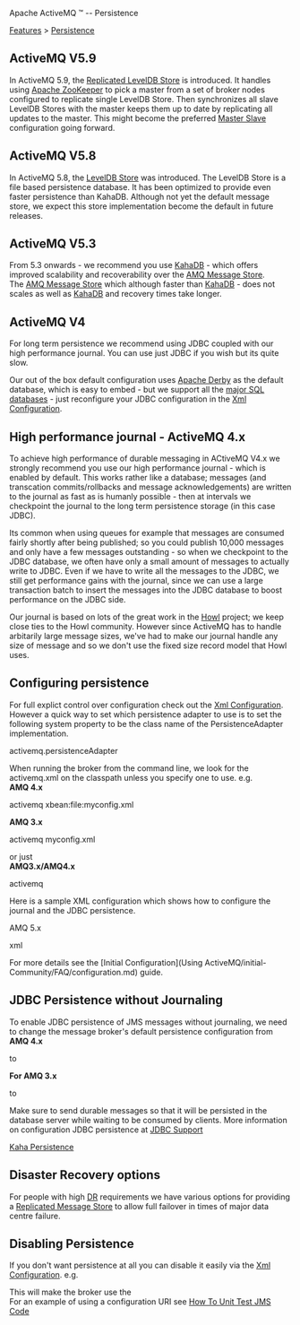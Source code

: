 Apache ActiveMQ ™ -- Persistence 

[Features](features.md) > [Persistence](Features/persistence.md)


ActiveMQ V5.9
-------------

In ActiveMQ 5.9, the [Replicated LevelDB Store](replicated-Features/PersistenceFeatures/Persistence/Features/Persistence/leveldb-store.md) is introduced. It handles using [Apache ZooKeeper](http://zookeeper.apache.org/) to pick a master from a set of broker nodes configured to replicate single LevelDB Store. Then synchronizes all slave LevelDB Stores with the master keeps them up to date by replicating all updates to the master. This might become the preferred [Master Slave](Features/ClusteringFeatures/Clustering/Features/Clustering/masterslave.md) configuration going forward.

ActiveMQ V5.8
-------------

In ActiveMQ 5.8, the [LevelDB Store](Features/PersistenceFeatures/Persistence/Features/Persistence/leveldb-store.md) was introduced. The LevelDB Store is a file based persistence database. It has been optimized to provide even faster persistence than KahaDB. Although not yet the default message store, we expect this store implementation become the default in future releases.

ActiveMQ V5.3
-------------

From 5.3 onwards - we recommend you use [KahaDB](Features/PersistenceFeatures/Persistence/Features/Persistence/kahadb.md) \- which offers improved scalability and recoverability over the [AMQ Message Store](Features/Persistence/amq-message-store.md).  
The [AMQ Message Store](Features/Persistence/amq-message-store.md) which although faster than [KahaDB](Features/PersistenceFeatures/Persistence/Features/Persistence/kahadb.md) \- does not scales as well as [KahaDB](Features/PersistenceFeatures/Persistence/Features/Persistence/kahadb.md) and recovery times take longer.

ActiveMQ V4
-----------

For long term persistence we recommend using JDBC coupled with our high performance journal. You can use just JDBC if you wish but its quite slow.

Our out of the box default configuration uses [Apache Derby](http://incubator.apache.org/derby/) as the default database, which is easy to embed - but we support all the [major SQL databases](jdbc-CommunityCommunity/Community/support.md) \- just reconfigure your JDBC configuration in the [Xml Configuration](xml-Community/FAQ/configuration.md).

High performance journal - ActiveMQ 4.x
---------------------------------------

To achieve high performance of durable messaging in ACtiveMQ V4.x we strongly recommend you use our high performance journal - which is enabled by default. This works rather like a database; messages (and transcation commits/rollbacks and message acknowledgements) are written to the journal as fast as is humanly possible - then at intervals we checkpoint the journal to the long term persistence storage (in this case JDBC).

Its common when using queues for example that messages are consumed fairly shortly after being published; so you could publish 10,000 messages and only have a few messages outstanding - so when we checkpoint to the JDBC database, we often have only a small amount of messages to actually write to JDBC. Even if we have to write all the messages to the JDBC, we still get performance gains with the journal, since we can use a large transaction batch to insert the messages into the JDBC database to boost performance on the JDBC side.

Our journal is based on lots of the great work in the [Howl](http://howl.objectweb.org/) project; we keep close ties to the Howl community. However since ActiveMQ has to handle arbitarily large message sizes, we've had to make our journal handle any size of message and so we don't use the fixed size record model that Howl uses.

Configuring persistence
-----------------------

For full explict control over configuration check out the [Xml Configuration](xml-Community/FAQ/configuration.md). However a quick way to set which persistence adapter to use is to set the following system property to be the class name of the PersistenceAdapter implementation.

activemq.persistenceAdapter

When running the broker from the command line, we look for the activemq.xml on the classpath unless you specify one to use. e.g.  
**AMQ 4.x**

activemq xbean:file:myconfig.xml

**AMQ 3.x**

activemq myconfig.xml

or just  
**AMQ3.x/AMQ4.x**

activemq

Here is a sample XML configuration which shows how to configure the journal and the JDBC persistence.

AMQ 5.x

xml<beans xmlns="http://www.springframework.org/schema/beans" xmlns:amq="http://activemq.apache.org/schema/core" xmlns:xsi="http://www.w3.org/2001/XMLSchema-instance" xsi:schemaLocation="http://www.springframework.org/schema/beans http://www.springframework.org/schema/beans/spring-beans-2.0.xsd http://activemq.apache.org/schema/core http://activemq.apache.org/schema/core/activemq-core.xsd"> <bean class="org.springframework.beans.factory.config.PropertyPlaceholderConfigurer"/> <broker useJmx="true" xmlns="http://activemq.apache.org/schema/core"> <networkConnectors> <!-- <networkConnector uri="multicast://default?initialReconnectDelay=100" /> <networkConnector uri="static://(tcp://localhost:61616)" /> --> </networkConnectors> <persistenceFactory> <journalPersistenceAdapterFactory journalLogFiles="5" dataDirectory="${basedir}/target" /> <!-- To use a different dataSource, use the following syntax : --> <!-- <journalPersistenceAdapterFactory journalLogFiles="5" dataDirectory="${basedir}/activemq-data" dataSource="#mysql-ds"/> --> </persistenceFactory> <transportConnectors> <transportConnector uri="tcp://localhost:61636" /> </transportConnectors> </broker> <!-- MySql DataSource Sample Setup --> <!-- <bean id="mysql-ds" class="org.apache.commons.dbcp2.BasicDataSource" destroy-method="close"> <property name="driverClassName" value="com.mysql.jdbc.Driver"/> <property name="url" value="jdbc:mysql://localhost/activemq?relaxAutoCommit=true"/> <property name="username" value="activemq"/> <property name="password" value="activemq"/> <property name="poolPreparedStatements" value="true"/> </bean> --> </beans>

For more details see the [Initial Configuration](Using ActiveMQ/initial-Community/FAQ/configuration.md) guide.

JDBC Persistence without Journaling
-----------------------------------

To enable JDBC persistence of JMS messages without journaling, we need to change the message broker's default persistence configuration from  
**AMQ 4.x**

<persistenceAdapter> <journaledJDBC journalLogFiles="5" dataDirectory="../activemq-data"/> </persistenceAdapter>

to

<persistenceAdapter> <jdbcPersistenceAdapter dataSource="#my-ds"/> </persistenceAdapter>

**For AMQ 3.x**

<persistence> <journalPersistence directory="../var/journal"> <jdbcPersistence dataSourceRef="derby-ds"/> </journalPersistence> </persistence>

to

<persistence> <jdbcPersistence dataSourceRef="derby-ds"/> </persistence>

Make sure to send durable messages so that it will be persisted in the database server while waiting to be consumed by clients. More information on configuration JDBC persistence at [JDBC Support](jdbc-CommunityCommunity/Community/support.md)

[Kaha Persistence](kaha-Features/persistence.md)

Disaster Recovery options
-------------------------

For people with high [DR](Community/FAQ/TerminologyCommunity/FAQ/Terminology/Community/FAQ/Terminology/dr.md) requirements we have various options for providing a [Replicated Message Store](Features/Clustering/replicated-message-store.md) to allow full failover in times of major data centre failure.

Disabling Persistence
---------------------

If you don't want persistence at all you can disable it easily via the [Xml Configuration](xml-Community/FAQ/configuration.md). e.g.

<broker persistent="false"> </broker>

This will make the broker use the [<memoryPersistenceAdapter>](http://activemq.apache.org/maven/apidocs/org/apache/activemq/store/memory/MemoryPersistenceAdapter.html)  
For an example of using a configuration URI see [How To Unit Test JMS Code](Community/FAQ/JMSCommunity/FAQ/JMS/Community/FAQ/JMS/how-to-unit-test-jms-code.md)

